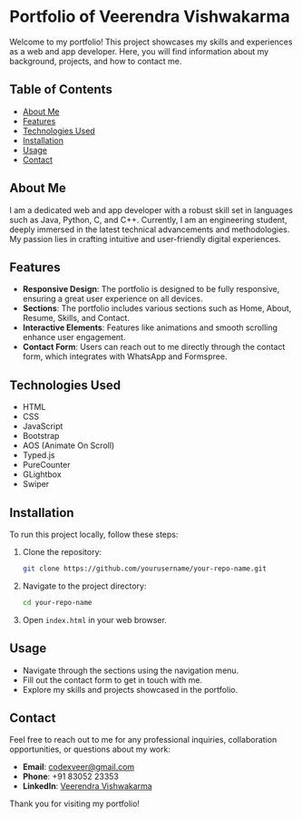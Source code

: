 # Portfolio of Veerendra Vishwakarma

Welcome to my portfolio! This project showcases my skills and experiences as a web and app developer. Here, you will find information about my background, projects, and how to contact me.

## Table of Contents

- [About Me](#about-me)
- [Features](#features)
- [Technologies Used](#technologies-used)
- [Installation](#installation)
- [Usage](#usage)
- [Contact](#contact)

## About Me

I am a dedicated web and app developer with a robust skill set in languages such as Java, Python, C, and C++. Currently, I am an engineering student, deeply immersed in the latest technical advancements and methodologies. My passion lies in crafting intuitive and user-friendly digital experiences.

## Features

- **Responsive Design**: The portfolio is designed to be fully responsive, ensuring a great user experience on all devices.
- **Sections**: The portfolio includes various sections such as Home, About, Resume, Skills, and Contact.
- **Interactive Elements**: Features like animations and smooth scrolling enhance user engagement.
- **Contact Form**: Users can reach out to me directly through the contact form, which integrates with WhatsApp and Formspree.

## Technologies Used

- HTML
- CSS
- JavaScript
- Bootstrap
- AOS (Animate On Scroll)
- Typed.js
- PureCounter
- GLightbox
- Swiper

## Installation

To run this project locally, follow these steps:

1. Clone the repository:
   ```bash
   git clone https://github.com/yourusername/your-repo-name.git
   ```
2. Navigate to the project directory:
   ```bash
   cd your-repo-name
   ```
3. Open `index.html` in your web browser.

## Usage

- Navigate through the sections using the navigation menu.
- Fill out the contact form to get in touch with me.
- Explore my skills and projects showcased in the portfolio.

## Contact

Feel free to reach out to me for any professional inquiries, collaboration opportunities, or questions about my work:

- **Email**: codexveer@gmail.com
- **Phone**: +91 83052 23353
- **LinkedIn**: [Veerendra Vishwakarma](https://www.linkedin.com/in/veerendra-vishwakarma-0028a8344/)

Thank you for visiting my portfolio!
